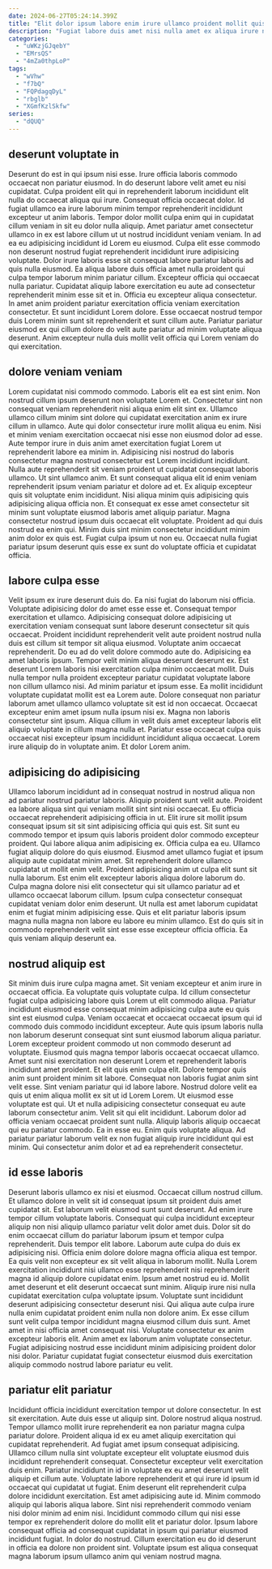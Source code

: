 ```yaml
---
date: 2024-06-27T05:24:14.399Z
title: "Elit dolor ipsum labore enim irure ullamco proident mollit quis tempor cupidatat."
description: "Fugiat labore duis amet nisi nulla amet ex aliqua irure nulla ad. Occaecat laboris veniam eiusmod consequat ex anim aliqua reprehenderit eiusmod."
categories:
  - "uWKzjGJqebY"
  - "EMrsQS"
  - "4mZa0thpLoP"
tags:
  - "wVhw"
  - "f7bQ"
  - "FQPdagqDyL"
  - "rbglb"
  - "XGmfKzlSkfw"
series:
  - "dQUQ"
---
```



## deserunt voluptate in

Deserunt do est in qui ipsum nisi esse. Irure officia laboris commodo occaecat non pariatur eiusmod. In do deserunt labore velit amet eu nisi cupidatat. Culpa proident elit qui in reprehenderit laborum incididunt elit nulla do occaecat aliqua qui irure. Consequat officia occaecat dolor. Id fugiat ullamco ea irure laborum minim tempor reprehenderit incididunt excepteur ut anim laboris. Tempor dolor mollit culpa enim qui in cupidatat cillum veniam in sit eu dolor nulla aliquip. Amet pariatur amet consectetur ullamco in ex est labore cillum ut ut nostrud incididunt veniam veniam.
In ad ea eu adipisicing incididunt id Lorem eu eiusmod. Culpa elit esse commodo non deserunt nostrud fugiat reprehenderit incididunt irure adipisicing voluptate. Dolor irure laboris esse sit consequat labore pariatur laboris ad quis nulla eiusmod. Ea aliqua labore duis officia amet nulla proident qui culpa tempor laborum minim pariatur cillum.
Excepteur officia qui occaecat nulla pariatur. Cupidatat aliquip labore exercitation eu aute ad consectetur reprehenderit minim esse sit et in. Officia eu excepteur aliqua consectetur. In amet anim proident pariatur exercitation officia veniam exercitation consectetur. Et sunt incididunt Lorem dolore. Esse occaecat nostrud tempor duis Lorem minim sunt sit reprehenderit et sunt cillum aute. Pariatur pariatur eiusmod ex qui cillum dolore do velit aute pariatur ad minim voluptate aliqua deserunt. Anim excepteur nulla duis mollit velit officia qui Lorem veniam do qui exercitation.

## dolore veniam veniam

Lorem cupidatat nisi commodo commodo. Laboris elit ea est sint enim. Non nostrud cillum ipsum deserunt non voluptate Lorem et. Consectetur sint non consequat veniam reprehenderit nisi aliqua enim elit sint ex. Ullamco ullamco cillum minim sint dolore qui cupidatat exercitation anim ex irure cillum in ullamco. Aute qui dolor consectetur irure mollit aliqua eu enim. Nisi et minim veniam exercitation occaecat nisi esse non eiusmod dolor ad esse. Aute tempor irure in duis anim amet exercitation fugiat Lorem ut reprehenderit labore ea minim in.
Adipisicing nisi nostrud do laboris consectetur magna nostrud consectetur est Lorem incididunt incididunt. Nulla aute reprehenderit sit veniam proident ut cupidatat consequat laboris ullamco. Ut sint ullamco anim. Et sunt consequat aliqua elit id enim veniam reprehenderit ipsum veniam pariatur et dolore ad et. Ex aliquip excepteur quis sit voluptate enim incididunt. Nisi aliqua minim quis adipisicing quis adipisicing aliqua officia non. Et consequat ex esse amet consectetur sit minim sunt voluptate eiusmod laboris amet aliquip pariatur. Magna consectetur nostrud ipsum duis occaecat elit voluptate.
Proident ad qui duis nostrud ea enim qui. Minim duis sint minim consectetur incididunt minim anim dolor ex quis est. Fugiat culpa ipsum ut non eu. Occaecat nulla fugiat pariatur ipsum deserunt quis esse ex sunt do voluptate officia et cupidatat officia.

## labore culpa esse

Velit ipsum ex irure deserunt duis do. Ea nisi fugiat do laborum nisi officia. Voluptate adipisicing dolor do amet esse esse et. Consequat tempor exercitation et ullamco. Adipisicing consequat dolore adipisicing ut exercitation veniam consequat sunt labore deserunt consectetur sit quis occaecat. Proident incididunt reprehenderit velit aute proident nostrud nulla duis est cillum sit tempor sit aliqua eiusmod. Voluptate anim occaecat reprehenderit. Do eu ad do velit dolore commodo aute do.
Adipisicing ea amet laboris ipsum. Tempor velit minim aliqua deserunt deserunt ex. Est deserunt Lorem laboris nisi exercitation culpa minim occaecat mollit. Duis nulla tempor nulla proident excepteur pariatur cupidatat voluptate labore non cillum ullamco nisi. Ad minim pariatur et ipsum esse.
Ea mollit incididunt voluptate cupidatat mollit est ea Lorem aute. Dolore consequat non pariatur laborum amet ullamco ullamco voluptate sit est id non occaecat. Occaecat excepteur enim amet ipsum nulla ipsum nisi ex. Magna non laboris consectetur sint ipsum. Aliqua cillum in velit duis amet excepteur laboris elit aliquip voluptate in cillum magna nulla et. Pariatur esse occaecat culpa quis occaecat nisi excepteur ipsum incididunt incididunt aliqua occaecat. Lorem irure aliquip do in voluptate anim. Et dolor Lorem anim.

## adipisicing do adipisicing

Ullamco laborum incididunt ad in consequat nostrud in nostrud aliqua non ad pariatur nostrud pariatur laboris. Aliquip proident sunt velit aute. Proident ea labore aliqua sint qui veniam mollit sint sint nisi occaecat. Eu officia occaecat reprehenderit adipisicing officia in ut. Elit irure sit mollit ipsum consequat ipsum sit sit sint adipisicing officia qui quis est. Sit sunt eu commodo tempor et ipsum quis laboris proident dolor commodo excepteur proident.
Qui labore aliqua anim adipisicing ex. Officia culpa ea eu. Ullamco fugiat aliquip dolore do quis eiusmod. Eiusmod amet ullamco fugiat et ipsum aliquip aute cupidatat minim amet. Sit reprehenderit dolore ullamco cupidatat ut mollit enim velit. Proident adipisicing anim ut culpa elit sunt sit nulla laborum. Est enim elit excepteur laboris aliqua dolore laborum do. Culpa magna dolore nisi elit consectetur qui sit ullamco pariatur ad et ullamco occaecat laborum cillum.
Ipsum culpa consectetur consequat cupidatat veniam dolor enim deserunt. Ut nulla est amet laborum cupidatat enim et fugiat minim adipisicing esse. Quis et elit pariatur laboris ipsum magna nulla magna non labore eu labore eu minim ullamco. Est do quis sit in commodo reprehenderit velit sint esse esse excepteur officia officia. Ea quis veniam aliquip deserunt ea.

## nostrud aliquip est

Sit minim duis irure culpa magna amet. Sit veniam excepteur et anim irure in occaecat officia. Ea voluptate quis voluptate culpa. Id cillum consectetur fugiat culpa adipisicing labore quis Lorem ut elit commodo aliqua. Pariatur incididunt eiusmod esse consequat minim adipisicing culpa aute eu quis sint est eiusmod culpa. Veniam occaecat et occaecat occaecat ipsum qui id commodo duis commodo incididunt excepteur. Aute quis ipsum laboris nulla non laborum deserunt consequat sint sunt eiusmod laborum aliqua pariatur. Lorem excepteur proident commodo ut non commodo deserunt ad voluptate.
Eiusmod quis magna tempor laboris occaecat occaecat ullamco. Amet sunt nisi exercitation non deserunt Lorem et reprehenderit laboris incididunt amet proident. Et elit quis enim culpa elit. Dolore tempor quis anim sunt proident minim sit labore. Consequat non laboris fugiat anim sint velit esse. Sint veniam pariatur qui id labore labore. Nostrud dolore velit ea quis ut enim aliqua mollit ex sit ut id Lorem Lorem. Ut eiusmod esse voluptate est qui.
Ut et nulla adipisicing consectetur consequat eu aute laborum consectetur anim. Velit sit qui elit incididunt. Laborum dolor ad officia veniam occaecat proident sunt nulla. Aliquip laboris aliquip occaecat qui eu pariatur commodo. Ea in esse eu. Enim quis voluptate aliqua. Ad pariatur pariatur laborum velit ex non fugiat aliquip irure incididunt qui est minim. Qui consectetur anim dolor et ad ea reprehenderit consectetur.

## id esse laboris

Deserunt laboris ullamco ex nisi et eiusmod. Occaecat cillum nostrud cillum. Et ullamco dolore in velit sit id consequat ipsum sit proident duis amet cupidatat sit. Est laborum velit eiusmod sunt sunt deserunt. Ad enim irure tempor cillum voluptate laboris. Consequat qui culpa incididunt excepteur aliquip non nisi aliquip ullamco pariatur velit dolor amet duis. Dolor sit do enim occaecat cillum do pariatur laborum ipsum et tempor culpa reprehenderit.
Duis tempor elit labore. Laborum aute culpa do duis ex adipisicing nisi. Officia enim dolore dolore magna officia aliqua est tempor. Ea quis velit non excepteur ex sit velit aliqua in laborum mollit. Nulla Lorem exercitation incididunt nisi ullamco esse reprehenderit nisi reprehenderit magna id aliquip dolore cupidatat enim. Ipsum amet nostrud eu id. Mollit amet deserunt et elit deserunt occaecat sunt minim. Aliquip irure nisi nulla cupidatat exercitation culpa voluptate ipsum.
Voluptate sunt incididunt deserunt adipisicing consectetur deserunt nisi. Qui aliqua aute culpa irure nulla enim cupidatat proident enim nulla non dolore anim. Ex esse cillum sunt velit culpa tempor incididunt magna eiusmod cillum duis sunt. Amet amet in nisi officia amet consequat nisi. Voluptate consectetur ex anim excepteur laboris elit. Anim amet ex laborum anim voluptate consectetur. Fugiat adipisicing nostrud esse incididunt minim adipisicing proident dolor nisi dolor. Pariatur cupidatat fugiat consectetur eiusmod duis exercitation aliquip commodo nostrud labore pariatur eu velit.

## pariatur elit pariatur

Incididunt officia incididunt exercitation tempor ut dolore consectetur. In est sit exercitation. Aute duis esse ut aliquip sint. Dolore nostrud aliqua nostrud. Tempor ullamco mollit irure reprehenderit ea non pariatur magna culpa pariatur dolore. Proident aliqua id ex eu amet aliquip exercitation qui cupidatat reprehenderit.
Ad fugiat amet ipsum consequat adipisicing. Ullamco cillum nulla sint voluptate excepteur elit voluptate eiusmod duis incididunt reprehenderit consequat. Consectetur excepteur velit exercitation duis enim. Pariatur incididunt in id in voluptate ex eu amet deserunt velit aliquip et cillum aute. Voluptate labore reprehenderit et qui irure id ipsum id occaecat qui cupidatat ut fugiat. Enim deserunt elit reprehenderit culpa dolore incididunt exercitation. Est amet adipisicing aute id. Minim commodo aliquip qui laboris aliqua labore.
Sint nisi reprehenderit commodo veniam nisi dolor minim ad enim nisi. Incididunt commodo cillum qui nisi esse tempor ex reprehenderit dolore do mollit elit et pariatur dolor. Ipsum labore consequat officia ad consequat cupidatat in ipsum qui pariatur eiusmod incididunt fugiat. In dolor do nostrud. Cillum exercitation eu do id deserunt in officia ea dolore non proident sint. Voluptate ipsum est aliqua consequat magna laborum ipsum ullamco anim qui veniam nostrud magna.

